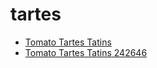 # tartes

 * [Tomato Tartes Tatins](../../index/t/tomato-tartes-tatins-242646.json)
 * [Tomato Tartes Tatins 242646](../../index/t/tomato-tartes-tatins-242646.json)
